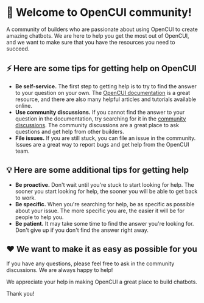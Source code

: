 # 🎉 Welcome to OpenCUI community!

A community of builders who are passionate about using OpenCUI to create amazing chatbots. We are here to help you get the most out of OpenCUI, and we want to make sure that you have the resources you need to succeed.

## ⚡️ Here are some tips for getting help on OpenCUI

- **Be self-service.** The first step to getting help is to try to find the answer to your question on your own. The [OpenCUI documentation](https://opencui.io/essentials/) is a great resource, and there are also many helpful articles and tutorials available online.
- **Use community discussions.** If you cannot find the answer to your question in the documentation, try searching for it in the [community discussions](https://github.com/opencui/community/discussions). The community discussions are a great place to ask questions and get help from other builders.
- **File issues.** If you are still stuck, you can file an issue in the community. Issues are a great way to report bugs and get help from the OpenCUI team.

## 💡 Here are some additional tips for getting help

- **Be proactive.** Don't wait until you're stuck to start looking for help. The sooner you start looking for help, the sooner you will be able to get back to work.
- **Be specific.** When you're searching for help, be as specific as possible about your issue. The more specific you are, the easier it will be for people to help you.
- **Be patient.** It may take some time to find the answer you're looking for. Don't give up if you don't find the answer right away.

## ❤️ We want to make it as easy as possible for you

If you have any questions, please feel free to ask in the community discussions. We are always happy to help! 

We appreciate your help in making OpenCUI a great place to build chatbots. 

Thank you!
